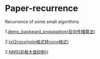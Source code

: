 # Paper-recurrence
Recurrence of some small algorithms

1.[demo_backward_propagation(反向传播算法)](https://github.com/Detxie/Paper-recurrence/tree/master/backward_propagation(%E5%8F%8D%E5%90%91%E4%BC%A0%E6%92%AD))

2.[txt2coco(yolo格式转coco格式)](https://github.com/Detxie/Paper-recurrence/tree/master/txt2coco(yolo%E6%A0%BC%E5%BC%8F%E8%BD%ACcoco%E6%A0%BC%E5%BC%8F))

2.[NMS(非极大值抑制)](https://github.com/Detxie/Paper-recurrence/tree/master/NMS(%E9%9D%9E%E6%9E%81%E5%A4%A7%E5%80%BC%E6%8A%91%E5%88%B6)))
